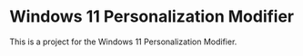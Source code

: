 # Windows 11 Personalization Modifier
This is a project for the Windows 11 Personalization Modifier.
